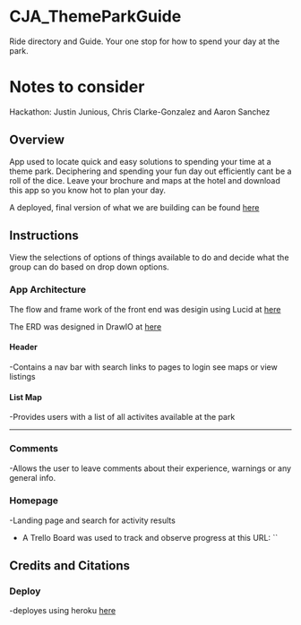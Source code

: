 # CJA_ThemeParkGuide

Ride directory and Guide.
Your one stop for how to spend your day at the park.

# Notes to consider

Hackathon: Justin Junious, Chris Clarke-Gonzalez and Aaron Sanchez

## Overview

App used to locate quick and easy solutions to spending your time at a theme park. Deciphering and spending your fun day out efficiently cant be a roll of the dice. Leave your brochure and maps at the hotel and download this app so you know hot to plan your day.

A deployed, final version of what we are building can be found [here]()

## Instructions

View the selections of options of things available to do and decide what the group can do based on drop down options.

### App Architecture

The flow and frame work of the front end was desigin using Lucid at [here]()

The ERD was designed in DrawIO at [here]()

#### Header

-Contains a nav bar with search links to pages to login see maps or view listings

#### List Map

-Provides users with a list of all activites available at the park

---

### Comments

-Allows the user to leave comments about their experience, warnings or any general info.

### Homepage

-Landing page and search for activity results

- A Trello Board was used to track and observe progress at this URL: ``

## Credits and Citations

### Deploy

-deployes using heroku [here]()
